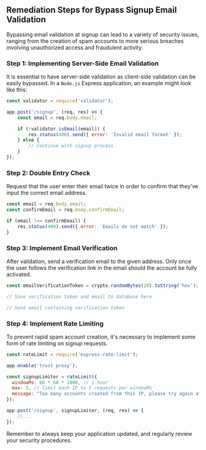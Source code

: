 

## Remediation Steps for Bypass Signup Email Validation
Bypassing email validation at signup can lead to a variety of security issues, ranging from the creation of spam accounts to more serious breaches involving unauthorized access and fraudulent activity.

### Step 1: Implementing Server-Side Email Validation
It is essential to have server-side validation as client-side validation can be easily bypassed. In a `Node.js` Express application, an example might look like this:

```javascript
const validator = require('validator');

app.post('/signup', (req, res) => {
    const email = req.body.email;

    if (!validator.isEmail(email)) {
        res.status(400).send({ error: 'Invalid email format' });
    } else {
        // Continue with signup process
    }
});
```

### Step 2: Double Entry Check
Request that the user enter their email twice in order to confirm that they've input the correct email address.

```javascript
const email = req.body.email;
const confirmEmail = req.body.confirmEmail;

if (email !== confirmEmail) {
    res.status(400).send({ error: 'Emails do not match' });
}
```

### Step 3: Implement Email Verification
After validation, send a verification email to the given address. Only once the user follows the verification link in the email should the account be fully activated.

```javascript
const emailVerificationToken = crypto.randomBytes(20).toString('hex');

// Save verification token and email to database here

// Send email containing verification token
```

### Step 4: Implement Rate Limiting
To prevent rapid spam account creation, it's necessary to implement some form of rate limiting on signup requests.

```javascript
const rateLimit = require('express-rate-limit');

app.enable('trust proxy'); 

const signupLimiter = rateLimit({
  windowMs: 60 * 60 * 1000, // 1 hour
  max: 5, // limit each IP to 5 requests per windowMs
  message: "Too many accounts created from this IP, please try again after an hour"
});

app.post('/signup', signupLimiter, (req, res) => {
    //...
});
```
Remember to always keep your application updated, and regularly review your security procedures.